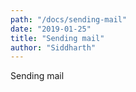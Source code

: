 ```yaml
---
path: "/docs/sending-mail"
date: "2019-01-25"
title: "Sending mail"
author: "Siddharth"
---
```


Sending mail